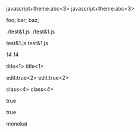 javascript+theme:abc&lt;3&gt;
javascript+theme:abc<3>

foo;
bar;
baz;


./test&amp;1.js
./test&1.js

test&amp;1.js
test&1.js

14
14

title&lt;1&gt;
title<1>

edit:true&lt;2&gt;
edit:true<2>

class&lt;4&gt;
class<4>

true

true

monokai
